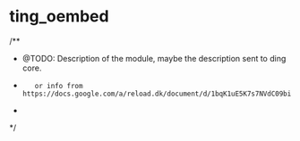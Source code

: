 # ting_oembed

/**
 * @TODO: Description of the module, maybe the description sent to ding core.
 *        or info from https://docs.google.com/a/reload.dk/document/d/1bqK1uE5K7s7NVdC09bi3P6KbJSoKg2pFh2KJiuCUONc/edit#.
 *
 */